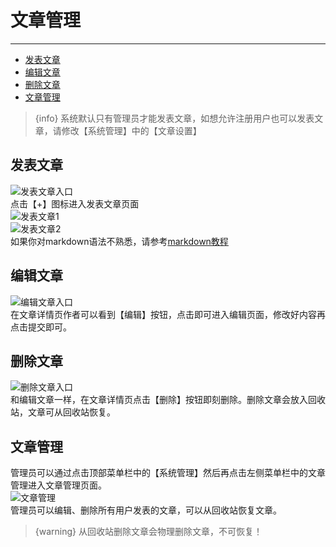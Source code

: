 # 文章管理

---

- [发表文章](#add-post)
- [编辑文章](#edit-post)
- [删除文章](#delete-post)
- [文章管理](#manage-post)

> {info} 系统默认只有管理员才能发表文章，如想允许注册用户也可以发表文章，请修改【系统管理】中的【文章设置】

<a name="add-post"></a>
## 发表文章
![发表文章入口](/images/docs/add-post-entry.png)  
点击【+】图标进入发表文章页面  
![发表文章1](/images/docs/add-post1.png)  
![发表文章2](/images/docs/add-post2.png)  
如果你对markdown语法不熟悉，请参考[markdown教程](http://www.markdown.cn)

<a name="edit-post"></a>
## 编辑文章
![编辑文章入口](/images/docs/post-entry.png)  
在文章详情页作者可以看到【编辑】按钮，点击即可进入编辑页面，修改好内容再点击提交即可。

<a name="delete-post"></a>
## 删除文章
![删除文章入口](/images/docs/post-entry.png)  
和编辑文章一样，在文章详情页点击【删除】按钮即刻删除。删除文章会放入回收站，文章可从回收站恢复。

<a name="manage-post"></a>
## 文章管理
管理员可以通过点击顶部菜单栏中的【系统管理】然后再点击左侧菜单栏中的文章管理进入文章管理页面。  
![文章管理](/images/docs/post-manage.png)  
管理员可以编辑、删除所有用户发表的文章，可以从回收站恢复文章。
> {warning} 从回收站删除文章会物理删除文章，不可恢复！
